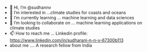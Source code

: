 - 👋 Hi, I’m @sudhannv
- 👀 I’m interested in ...climate studies for coasts and oceans
- 🌱 I’m currently learning ... machine learning and data sciences
- 💞️ I’m looking to collaborate on ... machine learning applications on climate studies
- 📫 How to reach me ... Linkedin profile: https://www.linkedin.com/in/sudharani-n-n-v-67300b113  
- about me .... A research fellow from India

<!---
sudhannv/sudhannv is a ✨ special ✨ repository because its `README.md` (this file) appears on your GitHub profile.
You can click the Preview link to take a look at your changes.
--->

